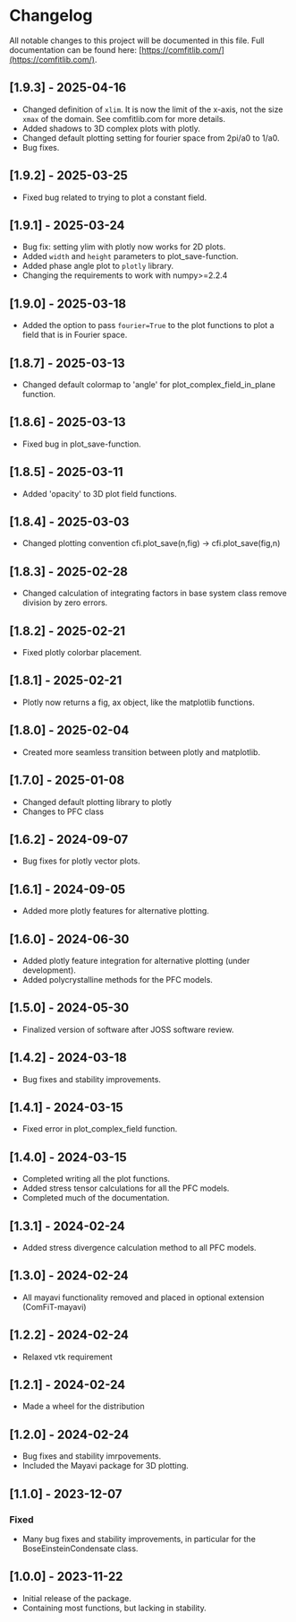 # Changelog

All notable changes to this project will be documented in this file.
Full documentation can be found here: [https://comfitlib.com/](https://comfitlib.com/).

## [1.9.3] - 2025-04-16
- Changed definition of `xlim`. It is now the limit of the x-axis, not the size `xmax` of the domain. See comfitlib.com for more details.
- Added shadows to 3D complex plots with plotly.
- Changed default plotting setting for fourier space from 2pi/a0 to 1/a0. 
- Bug fixes.

## [1.9.2] - 2025-03-25
- Fixed bug related to trying to plot a constant field.

## [1.9.1] - 2025-03-24
- Bug fix: setting ylim with plotly now works for 2D plots. 
- Added `width` and `height` parameters to plot_save-function.
- Added phase angle plot to `plotly` library.
- Changing the requirements to work with numpy>=2.2.4

## [1.9.0] - 2025-03-18
- Added the option to pass `fourier=True` to the plot functions to plot a field that is in Fourier space.

## [1.8.7] - 2025-03-13
- Changed default colormap to 'angle' for plot_complex_field_in_plane function.

## [1.8.6] - 2025-03-13
- Fixed bug in plot_save-function.

## [1.8.5] - 2025-03-11
- Added 'opacity' to 3D plot field functions.

## [1.8.4] - 2025-03-03
- Changed plotting convention cfi.plot_save(n,fig) -> cfi.plot_save(fig,n)

## [1.8.3] - 2025-02-28
- Changed calculation of integrating factors in base system class remove division by zero errors.

## [1.8.2] - 2025-02-21
- Fixed plotly colorbar placement.

## [1.8.1] - 2025-02-21
- Plotly now returns a fig, ax object, like the matplotlib functions.

## [1.8.0] - 2025-02-04
- Created more seamless transition between plotly and matplotlib. 

## [1.7.0] - 2025-01-08
- Changed default plotting library to plotly
- Changes to PFC class

## [1.6.2] - 2024-09-07
- Bug fixes for plotly vector plots.

## [1.6.1] - 2024-09-05
- Added more plotly features for alternative plotting.

## [1.6.0] - 2024-06-30
- Added plotly feature integration for alternative plotting (under development).
- Added polycrystalline methods for the PFC models.

## [1.5.0] - 2024-05-30
- Finalized version of software after JOSS software review. 

## [1.4.2] - 2024-03-18
- Bug fixes and stability improvements.

## [1.4.1] - 2024-03-15
- Fixed error in plot_complex_field function.

## [1.4.0] - 2024-03-15
- Completed writing all the plot functions. 
- Added stress tensor calculations for all the PFC models.
- Completed much of the documentation.

## [1.3.1] - 2024-02-24
- Added stress divergence calculation method to all PFC models.

## [1.3.0] - 2024-02-24
- All mayavi functionality removed and placed in optional extension (ComFiT-mayavi)

## [1.2.2] - 2024-02-24
- Relaxed vtk requirement

## [1.2.1] - 2024-02-24
- Made a wheel for the distribution

## [1.2.0] - 2024-02-24
- Bug fixes and stability imrpovements.
- Included the Mayavi package for 3D plotting.

## [1.1.0] - 2023-12-07
### Fixed
- Many bug fixes and stability improvements, in particular for the BoseEinsteinCondensate class.

## [1.0.0] - 2023-11-22
- Initial release of the package.
- Containing most functions, but lacking in stability.